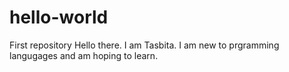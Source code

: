 # hello-world
First repository
Hello there. I am Tasbita. I am new to prgramming langugages and am hoping to learn.
